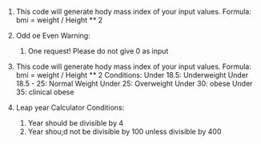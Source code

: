 1. This code will generate hody mass index of your input values.
Formula:
    bmi = weight / Height ** 2

2. Odd oe Even
Warning:
    1. One request! Please do not give 0 as input

3. This code will generate hody mass index of your input values.
Formula:
    bmi = weight / Height ** 2
Conditions:
    Under 18.5: Underweight
    Under 18.5 - 25: Normal Weight
    Under 25: Overweight
    Under 30: obese
    Under 35: clinical obese

4. Leap year Calculator
Conditions:
    1. Year should be divisible by 4
    2. Year shou;d not be divisible by 100 unless divisible by 400